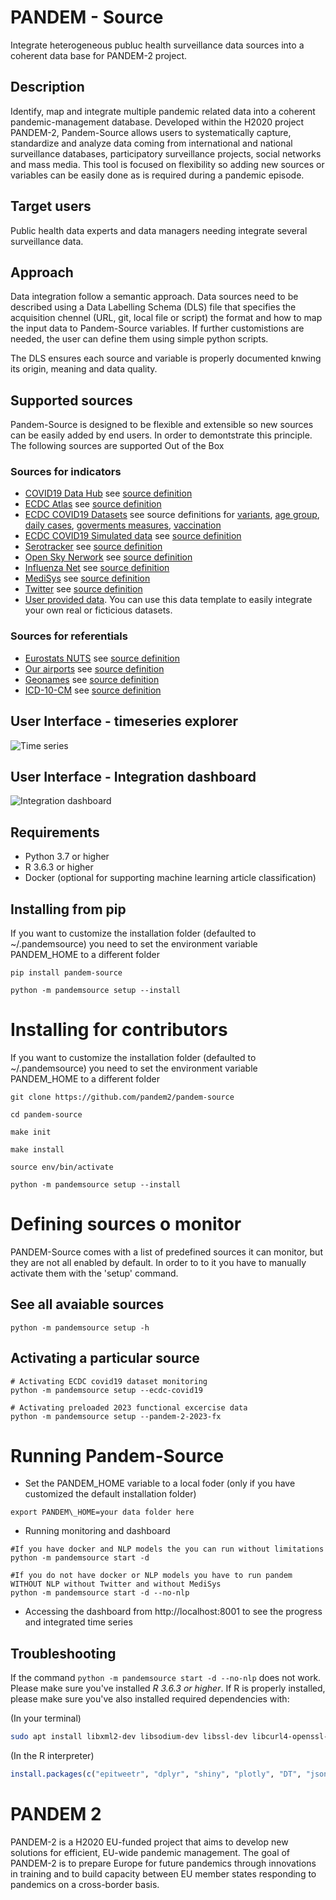 # PANDEM - Source
Integrate heterogeneous publuc health surveillance data sources into a coherent data base for PANDEM-2 project. 

## Description
Identify, map and integrate multiple pandemic related data into a coherent pandemic-management database. Developed within the H2020 project PANDEM-2, Pandem-Source allows users to systematically capture, standardize and analyze data coming from international and national surveillance databases, participatory surveillance projects, social networks and mass media. This tool is focused on flexibility so adding new sources or variables can be easily done as is required during a pandemic episode. 

## Target users
Public health data experts and data managers needing integrate several surveillance data.

## Approach
Data integration follow a semantic approach. Data sources need to be described using a Data Labelling Schema (DLS) file that specifies the acquisition chennel (URL, git, local file or script) the format and how to map the input data to Pandem-Source variables. If further customistions are needed, the user can define them using simple python scripts.

The DLS ensures each source and variable is properly documented knwing its origin, meaning and data quality.

## Supported sources
Pandem-Source is designed to be flexible and extensible so new sources can be easily added by end users. In order to demontstrate this principle. The following sources are supported Out of the Box

### Sources for indicators
- [COVID19 Data Hub](https://covid19datahub.io/) see [source definition](https://github.com/pandem2/pandem-source/blob/main/pandemsource/data/DLS/covid19-datahub.json)
- [ECDC Atlas](https://www.ecdc.europa.eu/en/surveillance-atlas-infectious-diseases) see [source definition](https://github.com/pandem2/pandem-source/blob/main/pandemsource/data/DLS/ecdc-atlas-influenza.json)
- [ECDC COVID19 Datasets](https://www.ecdc.europa.eu/en/covid-19/data) see source definitions for [variants](https://github.com/pandem2/pandem-source/blob/main/pandemsource/data/DLS/ecdc-covid19-variants.json), [age group](https://github.com/pandem2/pandem-source/blob/main/pandemsource/data/DLS/ecdc-covid19-age-group.json), [daily cases](https://github.com/pandem2/pandem-source/blob/main/pandemsource/data/DLS/ecdc-covid19-daily.json), [goverments measures](https://github.com/pandem2/pandem-source/blob/main/pandemsource/data/DLS/ecdc-covid19-measures.json), [vaccination](https://github.com/pandem2/pandem-source/blob/main/pandemsource/data/DLS/ecdc-covid19-vaccination.json)
- [ECDC COVID19 Simulated data](https://github.com/maous1/Pandem2simulator) see [source definition](https://github.com/pandem2/pandem-source/blob/main/pandemsource/data/DLS/ecdc-covid19-age-group-variants.json)
- [Serotracker](https://serotracker.com/en/Explore) see [source definition](https://github.com/pandem2/pandem-source/blob/main/pandemsource/data/DLS/serotracker.json)
- [Open Sky Nerwork](https://opensky-network.org/) see [source definition](https://github.com/pandem2/pandem-source/blob/main/pandemsource/data/DLS/opensky-network-coviddataset.json)
- [Influenza Net](http://www.influenzanet.info) see [source definition](https://github.com/pandem2/pandem-source/blob/main/pandemsource/data/DLS/influenza-net.json)
- [MediSys](https://medisys.newsbrief.eu/medisys/) see [source definition](https://github.com/pandem2/pandem-source/blob/main/pandemsource/data/DLS/medisys.json)
- [Twitter](https://twitter.com) see [source definition](https://github.com/pandem2/pandem-source/blob/main/pandemsource/data/DLS/twitter.json)
- [User provided data](https://github.com/pandem2/pandem-source/blob/main/pandemsource/data/input-local-defaults/M.12%20Upload%20templates_end_users.xlsx?raw=true). You can use this data template to easily integrate your own real or ficticious datasets.

### Sources for referentials
- [Eurostats NUTS](https://ec.europa.eu/eurostat/web/gisco/geodata/reference-data/administrative-units-statistical-units/nuts) see [source definition](https://github.com/pandem2/pandem-source/blob/main/pandemsource/data/DLS/nuts-eurostat.json)
- [Our airports](https://ourairports.com/) see [source definition](https://github.com/pandem2/pandem-source/blob/main/pandemsource/data/DLS/ourairports.json)
- [Geonames](https://www.geonames.org/) see [source definition](https://github.com/pandem2/pandem-source/blob/main/pandemsource/data/DLS/geonames-countries.json)
- [ICD-10-CM](https://www.cdc.gov/nchs/icd/icd10cm.htm) see [source definition](https://github.com/pandem2/pandem-source/blob/main/pandemsource/data/DLS/ICD-10-siseases-list.json) 

## User Interface - timeseries explorer
![Time series](https://github.com/pandem2/pandem-source/raw/main/img/P2.timeseries.png)

## User Interface - Integration dashboard
![Integration dashboard](https://github.com/pandem2/pandem-source/raw/main/img/P2.Integration.png)

## Requirements
- Python 3.7 or higher
- R 3.6.3 or higher
- Docker (optional for supporting machine learning article classification)

## Installing from pip
If you want to customize the installation folder (defaulted to ~/.pandemsource) you need to set the environment variable PANDEM\_HOME to a different folder
```
pip install pandem-source

python -m pandemsource setup --install

```

# Installing for contributors
If you want to customize the installation folder (defaulted to ~/.pandemsource) you need to set the environment variable PANDEM\_HOME to a different folder

```
git clone https://github.com/pandem2/pandem-source

cd pandem-source

make init

make install

source env/bin/activate

python -m pandemsource setup --install

```

# Defining sources o monitor
PANDEM-Source comes with a list of predefined sources it can monitor, but they are not all enabled by default.
In order to to it you have to manually activate them with the 'setup' command.
## See all avaiable sources

```
python -m pandemsource setup -h
```

## Activating a particular source
```
# Activating ECDC covid19 dataset monitoring
python -m pandemsource setup --ecdc-covid19

# Activating preloaded 2023 functional excercise data
python -m pandemsource setup --pandem-2-2023-fx
```
# Running Pandem-Source

- Set the PANDEM\_HOME variable to a local foder (only if you have customized the default installation folder)
``` 
export PANDEM\_HOME=your data folder here 
```
- Running monitoring and dashboard 
```
#If you have docker and NLP models the you can run without limitations
python -m pandemsource start -d 

#If you do not have docker or NLP models you have to run pandem WITHOUT NLP without Twitter and without MediSys
python -m pandemsource start -d --no-nlp  
```
- Accessing the dashboard from http://localhost:8001 to see the progress and integrated time series

## Troubleshooting

If the command `python -m pandemsource start -d --no-nlp` does not work. Please make sure you've installed *R 3.6.3 or higher*. If R is properly installed, please make sure you've also installed required dependencies with:

(In your terminal)
```bash
sudo apt install libxml2-dev libsodium-dev libssl-dev libcurl4-openssl-dev
```

(In the R interpreter)
```R
install.packages(c("epitweetr", "dplyr", "shiny", "plotly", "DT", "jsonlite", "httr"))
```


# PANDEM 2

PANDEM-2 is a H2020 EU-funded project that aims to develop new solutions for efficient, EU-wide pandemic management. The goal of PANDEM-2 is to prepare Europe for future pandemics through innovations in training and to build capacity between EU member states responding to pandemics on a cross-border basis.


